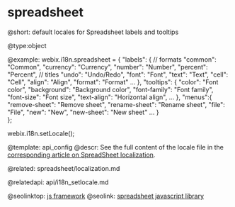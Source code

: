spreadsheet
=============

@short:
	default locales for Spreadsheet labels and tooltips

@type:object

@example:
webix.i18n.spreadsheet = {
    "labels": {
        // formats
        "common": "Common",
        "currency": "Currency",
        "number": "Number",
        "percent": "Percent",
        // titles
        "undo": "Undo/Redo",
        "font": "Font",
        "text": "Text",
        "cell": "Cell",
        "align": "Align",
        "format": "Format"
        ...
    },
    "tooltips": {
        "color": "Font color",
        "background": "Background color",
        "font-family": "Font family",
        "font-size": "Font size",
        "text-align": "Horizontal align",
        ...
    },
    "menus":{
        "remove-sheet": "Remove sheet",
        "rename-sheet": "Rename sheet",
        "file": "File",
        "new": "New",
        "new-sheet": "New sheet"
        ...
    }   
};

webix.i18n.setLocale();

@template:	api_config
@descr:
See the full content of the locale file in the [corresponding article on SpreadSheet localization](spreadsheet/localization.md).

@related:
spreadsheet/localization.md

@relatedapi:
	api/i18n_setlocale.md



@seolinktop: [js framework](https://webix.com)
@seolink: [spreadsheet javascript library](https://webix.com/spreadsheet/)